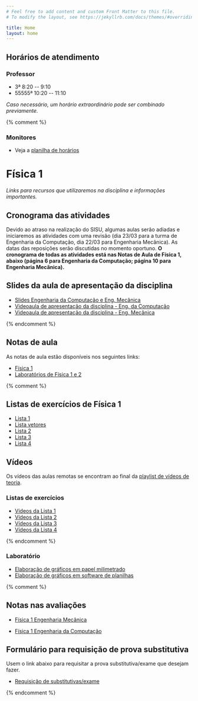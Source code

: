 ```yaml
---
# Feel free to add content and custom Front Matter to this file.
# To modify the layout, see https://jekyllrb.com/docs/themes/#overriding-theme-defaults

title: Home
layout: home
---
```


## Horários de atendimento

### Professor

- 3ª 8:20 -- 9:10
- 55555ª 10:20 -- 11:10

_Caso necessário, um horário extraordinário pode ser combinado previamente._

{% comment %}
### Monitores

- Veja a [planilha de horários](https://docs.google.com/spreadsheets/d/1EkO0h9F_ChLYcePkiHaQhBUnNROMHf8xsbJ0u6G1P84/edit#gid=0)

# Física 1

*Links para recursos que utilizaremos na disciplina e informações importantes.*

## Cronograma das atividades

Devido ao atraso na realização do SISU, algumas aulas serão adiadas e iniciaremos as atividades com uma revisão (dia 23/03 para a turma de Engenharia da Computação, dia 22/03 para Engenharia Mecânica). As datas das reposições serão discutidas no momento oportuno. **O cronograma de todas as atividades está nas Notas de Aula de Física 1, abaixo (página 6 para Engenharia da Computação; página 10 para Engenharia Mecânica).**


## Slides da aula de apresentação da disciplina

- [Slides Engenharia da Computação e Eng. Mecânica](https://github.com/cgraeff/cgraeff.github.io/raw/master/slides.pdf)
- [Videoaula de apresentação da disciplina - Eng. da Computação](https://youtu.be/Q-ZSrBKpS0c)
- [Videoaula de apresentação da disciplina - Eng. Mecânica](https://youtu.be/PjTARNOFaVc)

{% endcomment %}

## Notas de aula

As notas de aula estão disponíveis nos seguintes links:

- [Física 1](https://github.com/cgraeff/notas_fsc1/raw/master/NotasFisica1.pdf)
- [Laboratórios de Física 1 e 2](https://github.com/cgraeff/NotasLab/raw/master/NotasLaboratorio.pdf)

{% comment %}

## Listas de exercícios de Física 1

- [Lista 1](https://github.com/cgraeff/cgraeff.github.io/raw/master/lista1.pdf)
- [Lista vetores](https://github.com/cgraeff/cgraeff.github.io/raw/master/lista_vetores.pdf)
- [Lista 2](https://github.com/cgraeff/cgraeff.github.io/raw/master/lista2.pdf)
- [Lista 3](https://github.com/cgraeff/cgraeff.github.io/raw/master/lista3.pdf)
- [Lista 4](https://github.com/cgraeff/cgraeff.github.io/raw/master/lista4.pdf)

## Vídeos
Os vídeos das aulas remotas se encontram ao final da [playlist de vídeos de teoria](https://www.youtube.com/playlist?list=PLOaZLpYR0EZ5Hcu1HFNUB0eube9LAol7a).

### Listas de exercícios

- [Vídeos da Lista 1](https://www.youtube.com/playlist?list=PLOaZLpYR0EZ4Pn94UlKvu_fr5BcNTRQQQ)
- [Vídeos da Lista 2](https://www.youtube.com/playlist?list=PLOaZLpYR0EZ641ClHrK1u8RV6i5_cKyDr)
- [Vídeos da Lista 3](https://www.youtube.com/playlist?list=PLOaZLpYR0EZ6u2kPsKzWl2ePO-JV9gprS)
- [Vídeos da Lista 4](https://www.youtube.com/playlist?list=PLOaZLpYR0EZ4lRy-nI4aailu9nnteT3Tb)

{% endcomment %}

### Laboratório

- [Elaboração de gráficos em papel milimetrado](https://www.youtube.com/watch?v=YqKnV53UBDs&list=PLOaZLpYR0EZ5gLuFOneNgXdDREAapj-3V&index=5&t=2s)
- [Elaboração de gráficos em software de planilhas](https://www.youtube.com/watch?v=x2kVREJWKGc&list=PLOaZLpYR0EZ5gLuFOneNgXdDREAapj-3V&index=6&t=2s)

{% comment %}

## Notas nas avaliações

- [Física 1 Engenharia Mecânica](https://docs.google.com/spreadsheets/d/1YJ-GOlEGYu7TiYdfbR6B-GNXQt7p2myKIDaxF7jNwNM/edit?usp=sharing)

- [Física 1 Engenharia da Computação](https://docs.google.com/spreadsheets/d/1yTfxl3OYf6ZvsUTBMNJNxtjZaYSIRB4LtKL_g7oVdtk/edit?usp=sharing)

## Formulário para requisição de prova substitutiva
Usem o link abaixo para requisitar a prova substitutiva/exame que desejam fazer.
- [Requisição de substitutivas/exame](https://forms.gle/TgxTConRNDgu7EEU6)

{% endcomment %}

